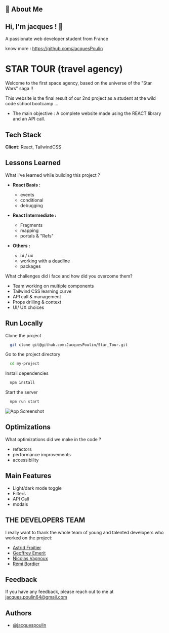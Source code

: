 ## 🚀 About Me

## Hi, I'm jacques ! 👋

A passionate web developer student from France

know more : https://github.com/JacquesPoulin


# STAR TOUR (travel agency)

Welcome to the first space agency, based on the universe
of the "Star Wars" saga !!

This website is the final result of our 2nd project
as a student at the wild code school bootcamp ...

- The main objective : A complete website made using the 
REACT library and an API call.


## Tech Stack

**Client:** React, TailwindCSS


## Lessons Learned

What i've learned while building this project ? 

-  **React Basis :**
    - events
    - conditional
    - debugging

-  **React Intermediate :**
    - Fragments
    - mapping
    - portals & "Refs"

-  **Others :**
    - ui / ux
    - working with a deadline
    - packages

What challenges did i face and how did you overcome them?

- Team working on multiple components
- Tailwind CSS learning curve
- API call & management
- Props drilling & context
- UI/ UX choices
## Run Locally

Clone the project

```bash
  git clone git@github.com:JacquesPoulin/Star_Tour.git
```

Go to the project directory

```bash
  cd my-project
```

Install dependencies

```bash
  npm install
```

Start the server

```bash
  npm run start
```

![App Screenshot](https://images.unsplash.com/photo-1624562641708-14121f5e4095?ixlib=rb-1.2.1&ixid=MnwxMjA3fDB8MHxwaG90by1wYWdlfHx8fGVufDB8fHx8&auto=format&fit=crop&w=1778&q=80)


## Optimizations

What optimizations did we make in the code ? 

- refactors
- performance improvements
- accessibility


## Main Features

- Light/dark mode toggle
- Filters
- API Call
- modals

## THE DEVELOPERS TEAM

I really want to thank the whole team of young and talented
developers who worked on the project:

 - [Astrid Froitier](https://github.com/Astrid-Froitier)
 - [Geoffrey Emerit](https://github.com/geoffreyemerit)
 - [Nicolas Vagnoux](https://github.com/NicolasVagnoux)
 - [Rémi Bordier](https://github.com/RemiBDR)


## Feedback

If you have any feedback, please reach out 
to me at jacques.poulin64@gmail.com


## Authors

- [@jacquespoulin](https://github.com/JacquesPoulin)
